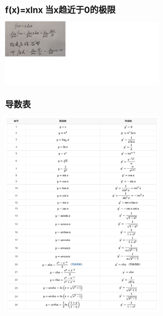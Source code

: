 # f(x)=xlnx 当x趋近于0的极限
![alt xlnx](./images/xlnx.jpg)

# 导数表
![alt derivative table](./images/derivative_table.jpg)
